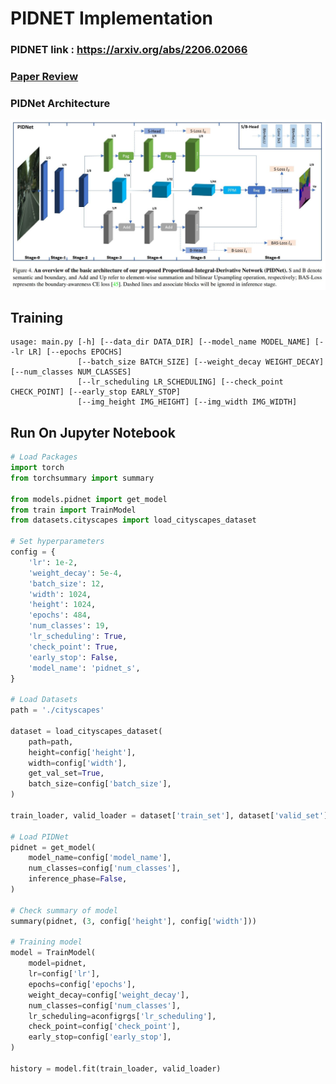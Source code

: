 # PIDNET Implementation 
### PIDNET link : https://arxiv.org/abs/2206.02066  
### [Paper Review](https://github.com/Sangh0/Segmentation/blob/main/PIDNet/pidnet_paper_review.ipynb)
### PIDNet Architecture  
<img src = "https://github.com/Sangh0/Segmentation/blob/main/PIDNet/figure/figure4.JPG?raw=true" width=600>

## Training
```
usage: main.py [-h] [--data_dir DATA_DIR] [--model_name MODEL_NAME] [--lr LR] [--epochs EPOCHS]
               [--batch_size BATCH_SIZE] [--weight_decay WEIGHT_DECAY] [--num_classes NUM_CLASSES]        
               [--lr_scheduling LR_SCHEDULING] [--check_point CHECK_POINT] [--early_stop EARLY_STOP]    
               [--img_height IMG_HEIGHT] [--img_width IMG_WIDTH]
```



## Run On Jupyter Notebook
```python
# Load Packages
import torch
from torchsummary import summary

from models.pidnet import get_model
from train import TrainModel
from datasets.cityscapes import load_cityscapes_dataset

# Set hyperparameters
config = {
    'lr': 1e-2,
    'weight_decay': 5e-4,
    'batch_size': 12,
    'width': 1024,
    'height': 1024,
    'epochs': 484,
    'num_classes': 19,
    'lr_scheduling': True,
    'check_point': True,
    'early_stop': False,
    'model_name': 'pidnet_s',
}

# Load Datasets
path = './cityscapes'

dataset = load_cityscapes_dataset(
    path=path,
    height=config['height'],
    width=config['width'],
    get_val_set=True,
    batch_size=config['batch_size'],
)

train_loader, valid_loader = dataset['train_set'], dataset['valid_set']

# Load PIDNet
pidnet = get_model(
    model_name=config['model_name'], 
    num_classes=config['num_classes'],
    inference_phase=False,
)

# Check summary of model
summary(pidnet, (3, config['height'], config['width']))

# Training model
model = TrainModel(
    model=pidnet,
    lr=config['lr'],
    epochs=config['epochs'],
    weight_decay=config['weight_decay'],
    num_classes=config['num_classes'],
    lr_scheduling=aconfigrgs['lr_scheduling'],
    check_point=config['check_point'],
    early_stop=config['early_stop'],
)

history = model.fit(train_loader, valid_loader)
```